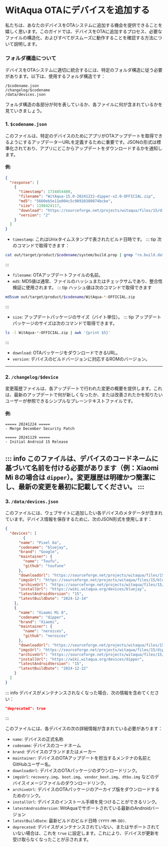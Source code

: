 # WitAqua OTAにデバイスを追加する
私たちは、あなたのデバイスをOTAシステムに追加する機会を提供できることを嬉しく思います。このガイドでは、デバイスをOTAに追加するプロセス、必要なファイルの構造化、およびすべてがスムーズに動作することを確認する方法について説明します。

### フォルダ構造について
デバイスをOTAシステムに適切に統合するには、特定のフォルダ構造に従う必要があります。以下は、使用するフォルダ構造です：
```
/$codename.json
/changelog/$codename
/data/devices.json
```
フォルダ構造の各部分が何を表しているか、各ファイルに何が含まれているかを見ていきましょう。


### 1. `$codename.json`
このファイルは、特定のデバイスのためにアプリがOTAアップデートを取得できるようにするアップデーターURLを定義するために重要です。JSONの形式は標準化されており、アプリにどこからアップデートをダウンロードするかを通知します。

#### 例:
```json
{
  "response": [
    {
      "timestamp": 1734854400,
      "filename": "WitAqua-15.0-20241222-dipper-v2.0-OFFICIAL.zip",
      "md5": "5660eb5e11e004c5c98910389874bcbe",
      "size": 1198424117,
      "download": "https://sourceforge.net/projects/witaqua/files/15/dipper/WitAqua-15.0-20241222-dipper-v2.0-OFFICIAL.zip/download",
      "version": "2"
    }
  ]
}
```

- `timestamp`: これはUnixタイムスタンプで表されたビルド日時です。
::: tip
次のコマンドで取得できます：
```bash
cat out/target/product/$codename/system/build.prop | grep "ro.build.date.utc"
```
:::

- `filename`: OTAアップデートファイルの名前。
- `md5`: MD5値は通常、ファイルのハッシュまたはチェックサムであり、整合性検証に使用されます。
::: tip
ハッシュ値は次のコマンドで取得できます
```bash
md5sum out/target/product/$codename/WitAqua-*-OFFICIAL.zip
```
:::
- `size`: アップデートパッケージのサイズ（バイト単位）。
::: tip
アップデートパッケージのサイズは次のコマンドで取得できます。
```bash
ls -l WitAqua-*-OFFICIAL.zip | awk '{print $5}'
```
:::
- `download`: OTAパッケージをダウンロードできるURL。
- `version`: デバイスのビルドバージョンに対応するROMのバージョン。

---

### 2. `/changelog/$device`

変更履歴ファイルは、各アップデートで行われた変更の概要を提供します。これは、最新のアップデートで何が新しくなったか、または改善されたかを知りたいユーザーが参照できるシンプルなプレーンテキストファイルです。

#### 例:
```
===== 20241224 =====
- Merge December Security Patch

===== 20241129 =====
- Initial Android 15 Release
```
::: info
このファイルは、デバイスのコードネームに基づいて名前を付ける必要があります（例：Xiaomi Mi 8の場合は `dipper`）。変更履歴は明確かつ簡潔にし、最新の変更を最初に記載してください。
:::
---

### 3. `/data/devices.json`
このファイルには、ウェブサイトに追加したい各デバイスのメタデータが含まれています。デバイス情報を保存するために、次のJSON形式を使用します：

```json
{
  "devices": [
        {
      "name": "Pixel 6a",
      "codename": "bluejay",
      "brand": "Google",
      "maintainer": {
        "name": "Toufu",
        "github": "toufune"
      },
      "downloadUrl": "https://sourceforge.net/projects/witaqua/files/15/bluejay/WitAqua-15.0-20241214-bluejay-v2.0-OFFICIAL.zip/download",
      "imgsUrl": "https://sourceforge.net/projects/witaqua/files/15/bluejay/images/",
      "archiveUrl": "https://sourceforge.net/projects/witaqua/files/15/bluejay",
      "installUrl": "https://wiki.witaqua.org/devices/bluejay",
      "latestAndroidVersion": "15",
      "latestBuildDate": "2024-12-14"
    },
    {
      "name": "Xiaomi Mi 8",
      "codename": "dipper",
      "brand": "Xiaomi",
      "maintainer": {
        "name": "neroices",
        "github": "neroices"
      },
      "downloadUrl": "https://sourceforge.net/projects/witaqua/files/15/dipper/WitAqua-15.0-20241222-dipper-v2.0-OFFICIAL.zip/download",
      "imgsUrl": "https://sourceforge.net/projects/witaqua/files/15/dipper/images/",
      "archiveUrl": "https://sourceforge.net/projects/witaqua/files/15/dipper/",
      "installUrl": "https://wiki.witaqua.org/devices/dipper",
      "latestAndroidVersion": "15",
      "latestBuildDate": "2024-12-22"
    }
  ]
}
```

::: info
デバイスがメンテナンスされなくなった場合、次の情報を含めてください：
```json
"deprecated": true
```
:::

このファイルには、各デバイスの次の詳細情報が含まれている必要があります：

- `name`: デバイスの正式名称
- `codename`: デバイスのコードネーム
- `brand`: デバイスのブランドまたはメーカー
- `maintainer`: デバイスのOTAアップデートを担当するメンテナの名前とGitHubユーザー名。
- `downloadUrl`: デバイスのOTAパッケージのダウンロードリンク。
- `imgsUrl`:  `recovery.img`、`boot.img`、`vendor_boot.img`、`dtbo.img` などのデバイスイメージファイルのダウンロードリンク。
- `archiveUrl`: デバイスのOTAパッケージのアーカイブ版をダウンロードするためのリンク。
- `installUrl`: デバイスのインストール手順を見つけることができるリンク。
- `latestAndroidVersion`: WitAquaでサポートされている最新のAndroidバージョン
- `latestBuildDate`: 最新ビルドのビルド日時 `(YYYY-MM-DD)`.
- `deprecated`: デバイスがメンテナンスされていない、またはサポートされていない場合は、これを `true` に設定します。これにより、デバイスが更新を受け取らなくなったことが示されます。
